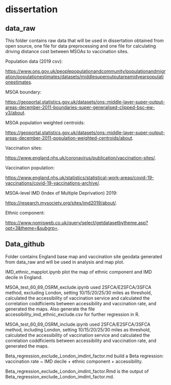 # dissertation
## data_raw
This folder contains raw data that will be used in dissertation obtained from open source, one file for data preprocessing and one file for calculating driving distance cost between MSOAs to vaccination sites.

Population data (2019 csv):

https://www.ons.gov.uk/peoplepopulationandcommunity/populationandmigration/populationestimates/datasets/middlesuperoutputareamidyearpopulationestimates.

MSOA boundary:

https://geoportal.statistics.gov.uk/datasets/ons::middle-layer-super-output-areas-december-2011-boundaries-super-generalised-clipped-bsc-ew-v3/about.

MSOA population weighted centroids:

https://geoportal.statistics.gov.uk/datasets/ons::middle-layer-super-output-areas-december-2011-population-weighted-centroids/about.

Vaccination sites:

https://www.england.nhs.uk/coronavirus/publication/vaccination-sites/.

Vaccination population:

https://www.england.nhs.uk/statistics/statistical-work-areas/covid-19-vaccinations/covid-19-vaccinations-archive/.

MSOA-level IMD (Index of Multiple Deprivation) 2019:

https://research.mysociety.org/sites/imd2019/about/.

Ethnic component:

https://www.nomisweb.co.uk/query/select/getdatasetbytheme.asp?opt=3&theme=&subgrp=.

## Data_github
Folder contains England base map and vaccination site geodata generated from data_raw and will be used in analysis and map plot. 

IMD_ethnic_mapplot.ipynb plot the map of ethnic component and IMD decile in England.

MSOA_test_60_69_OSRM_exclude.ipynb used 2SFCA/E2SFCA/3SFCA method, excluding London, setting 10/15/20/25/30 miles as threshold, calculated the accessibility of vaccination service and calculated the correlation coddficients between accessibility and vaccination rate, and generated the maps. Also generate the file accessibility_imd_ethnic_exclude.csv for further regression in R.

MSOA_test_60_69_OSRM_include.ipynb used 2SFCA/E2SFCA/3SFCA method, including London, setting 10/15/20/25/30 miles as threshold, calculated the accessibility of vaccination service and calculated the correlation coddficients between accessibility and vaccination rate, and generated the maps.

Beta_regression_exclude_London_imdint_factor.md build a Beta regression: vaccination rate ~ IMD decile + ethnic component + accessibility.

Beta_regression_exclude_London_imdint_factor.Rmd is the output of Beta_regression_exclude_London_imdint_factor.md.
